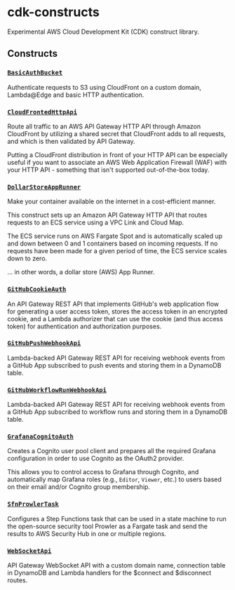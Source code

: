 # cdk-constructs
Experimental AWS Cloud Development Kit (CDK) construct library.

<!-- CONSTRUCT_DOCUMENTATION_START -->
## Constructs

### [`BasicAuthBucket`](src/basic-auth-bucket.ts)

Authenticate requests to S3 using CloudFront on a custom domain, Lambda@Edge and basic HTTP authentication.

### [`CloudFrontedHttpApi`](src/cloud-fronted-http-api.ts)

Route all traffic to an AWS API Gateway HTTP API through
Amazon CloudFront by utilizing a shared secret that CloudFront
adds to all requests, and which is then validated by API Gateway.

Putting a CloudFront distribution in front of your HTTP API can be especially
useful if you want to associate an AWS Web Application Firewall (WAF) with
your HTTP API - something that isn't supported out-of-the-box today.

### [`DollarStoreAppRunner`](src/dollar-store-app-runner.ts)

Make your container available on the internet in a cost-efficient manner.

This construct sets up an Amazon API Gateway HTTP API that routes requests to an ECS service using a VPC Link and Cloud Map.

The ECS service runs on AWS Fargate Spot and is automatically scaled up and down
between 0 and 1 containers based on incoming requests. If no requests have been
made for a given period of time, the ECS service scales down to zero.

... in other words, a dollar store (AWS) App Runner.

### [`GitHubCookieAuth`](src/github-cookie-auth.ts)

An API Gateway REST API that implements GitHub's
web application flow for generating a user access token,
stores the access token in an encrypted cookie, and a
Lambda authorizer that can use the cookie (and thus access
token) for authentication and authorization purposes.

### [`GitHubPushWebhookApi`](src/github-push-webhook-api.ts)

Lambda-backed API Gateway REST API for receiving webhook events from a GitHub App subscribed to push events and storing them in a DynamoDB table.

### [`GitHubWorkflowRunWebhookApi`](src/github-workflow-run-webhook-api.ts)

Lambda-backed API Gateway REST API for receiving webhook events from a GitHub App subscribed to workflow runs and storing them in a DynamoDB table.

### [`GrafanaCognitoAuth`](src/grafana-cognito-auth.ts)

Creates a Cognito user pool client and prepares all the
required Grafana configuration in order to use Cognito as
the OAuth2 provider.

This allows you to control access to Grafana through Cognito,
and automatically map Grafana roles (e.g., `Editor`, `Viewer`, etc.)
to users based on their email and/or Cognito group membership.

### [`SfnProwlerTask`](src/sfn-prowler-task.ts)

Configures a Step Functions task that can be used in a
state machine to run the open-source security tool Prowler
as a Fargate task and send the results to AWS Security Hub
in one or multiple regions.

### [`WebSocketApi`](src/web-socket-api.ts)

API Gateway WebSocket API with a custom domain name,
connection table in DynamoDB and Lambda handlers for
the $connect and $disconnect routes.


<!-- CONSTRUCT_DOCUMENTATION_END -->
